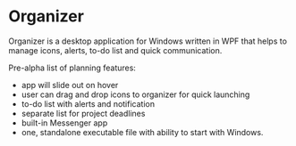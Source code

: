 # Organizer
Organizer is a desktop application for Windows written in WPF that helps to manage icons, alerts, to-do list and quick communication.

Pre-alpha list of planning features:
- app will slide out on hover
- user can drag and drop icons to organizer for quick launching
- to-do list with alerts and notification
- separate list for project deadlines
- built-in Messenger app
- one, standalone executable file with ability to start with Windows.

